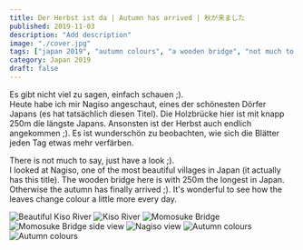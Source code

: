 ```yaml
---
title: Der Herbst ist da | Autumn has arrived | 秋が来ました
published: 2019-11-03
description: "Add description"
image: "./cover.jpg"
tags: ["japan 2019", "autumn colours", "a wooden bridge", "not much to say"]
category: Japan 2019
draft: false
---
```


Es gibt nicht viel zu sagen, einfach schauen ;).  
Heute habe ich mir Nagiso angeschaut, eines der schönesten Dörfer Japans (es hat tatsächlich diesen Titel). Die Holzbrücke hier ist mit knapp 250m die längste Japans. Ansonsten ist der Herbst auch endlich angekommen ;). Es ist wunderschön zu beobachten, wie sich die Blätter jeden Tag etwas mehr verfärben.

There is not much to say, just have a look ;).  
I looked at Nagiso, one of the most beautiful villages in Japan (it actually has this title). The wooden bridge here is with 250m the longest in Japan. Otherwise the autumn has finally arrived ;). It's wonderful to see how the leaves change colour a little more every day.

![Beautiful Kiso River](./river_two.jpg)
![Kiso River](./river.jpg)
![Momosuke Bridge](./bridge.jpg)
![Momosuke Bridge side view](./bridge_two.jpg)
![Nagiso view](./landscape.jpg)
![Autumn colours](./autumn_colors.jpg)
![Autumn colours](./autumn_colors_third.jpg)
